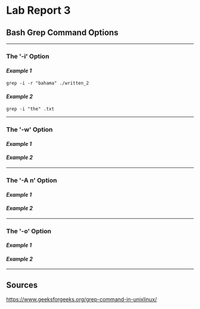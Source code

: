 # Lab Report 3

## Bash Grep Command Options
---
### The '-i' Option
#### *Example 1*
```
grep -i -r "bahama" ./written_2
```

#### *Example 2*
```
grep -i "the" .txt
```

---
### The '-w' Option
#### *Example 1*

#### *Example 2*

---
### The '-A n' Option
#### *Example 1*

#### *Example 2*

---
### The '-o' Option
#### *Example 1*

#### *Example 2*

---
## Sources
https://www.geeksforgeeks.org/grep-command-in-unixlinux/
